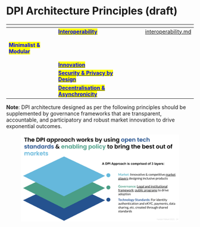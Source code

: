 # DPI Architecture Principles (draft)



<table data-card-size="large" data-column-title-hidden data-view="cards" data-full-width="true"><thead><tr><th></th><th></th><th></th><th data-type="users" data-multiple></th><th data-hidden data-card-target data-type="content-ref"></th></tr></thead><tbody><tr><td></td><td><a href="interoperability.md"><mark style="color:blue;"><strong>Interoperability</strong></mark></a></td><td></td><td></td><td><a href="interoperability.md">interoperability.md</a></td></tr><tr><td><p></p><p><mark style="color:blue;"><strong>Minimalist &#x26; Modular</strong></mark></p></td><td></td><td></td><td></td><td></td></tr><tr><td></td><td><a href="innovation.md"><mark style="color:blue;"><strong>Innovation</strong></mark></a></td><td></td><td></td><td></td></tr><tr><td></td><td><a href="security-and-privacy-by-design.md"><mark style="color:blue;"><strong>Security &#x26; Privacy by Design</strong></mark></a></td><td></td><td></td><td></td></tr><tr><td></td><td><a href="decentralisation-and-asynchronicity.md"><mark style="color:blue;"><strong>Decentralisation &#x26; Asynchronicity</strong></mark></a></td><td></td><td></td><td></td></tr></tbody></table>

**Note**: DPI architecture designed as per the following principles should be supplemented by governance frameworks that are transparent, accountable, and participatory and robust market innovation to drive exponential outcomes.



<figure><img src="../../.gitbook/assets/dpi_approach.png" alt=""><figcaption></figcaption></figure>
